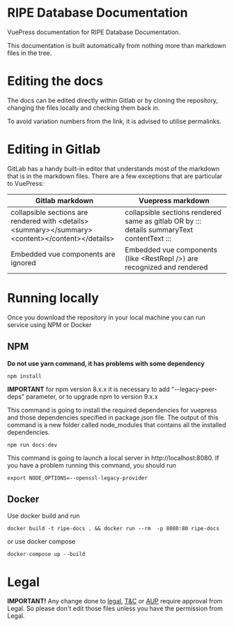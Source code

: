 
# RIPE Database Documentation

VuePress documentation for RIPE Database Documentation.

This documentation is built automatically from nothing more than markdown files in the tree.

# Editing the docs

The docs can be edited directly within Gitlab or by cloning the repository, changing the files locally and checking them back in.

To avoid variation numbers from the link, it is advised to utilise permalinks.

# Editing in Gitlab

GitLab has a handy built-in editor that understands most of the markdown that is in the markdown files. There are a few exceptions that are particular to VuePress:

| **Gitlab markdown**                                                                                                                  | **Vuepress markdown** |
|--------------------------------------------------------------------------------------------------------------------------------------| --- |
| collapsible sections are rendered with &lt;details&gt;&lt;summary&gt;&lt;/summary&gt;&lt;content&gt;&lt;/content&gt;&lt;/details&gt; | collapsible sections rendered same as gitlab OR by ::: details summaryText contentText ::: |
| Embedded vue components are ignored                                                                                                  | Embedded vue components (like &lt;RestRepl /&gt;) are recognized and rendered |

# Running locally

Once you download the repository in your local machine you can run service using NPM or Docker

## NPM

**Do not use yarn command, it has problems with some dependency**

```shell
npm install
```

**IMPORTANT** for npm version 8.x.x it is necessary to add "--legacy-peer-deps" parameter, or to upgrade npm to version 9.x.x

This command is going to install the required dependencies for vuepress and those dependencies specified in package.json file. The output of this command is a new folder called node_modules that contains all the installed dependencies.

```shell
npm run docs:dev
```

This command is going to launch a local server in http://localhost:8080.
If you have a problem running this command, you should run

```shell
export NODE_OPTIONS=--openssl-legacy-provider
```

## Docker

Use docker build and run

```shell
docker build -t ripe-docs . && docker run --rm  -p 8080:80 ripe-docs
```

or use docker compose

```shell
docker-compose up --build
```

# Legal

**IMPORTANT!** Any change done to [legal](./docs/26.Legal-Information.md), [T&C](./docs/26.HTML-Terms-And-Conditions.md) or [AUP](./docs/25.RIPE-Database-Acceptable-Use-Policy.md) require approval from Legal. So please don't edit those files unless you have the permission from Legal.
